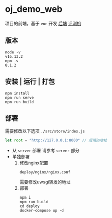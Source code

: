 <!--
 * @Author: 
 * @Date: 2022-01-24 19:22:40
 * @LastEditors: Please set LastEditors
 * @LastEditTime: 2022-12-11 15:50:07
 * @Description: 请填写简介
-->
# oj_demo_web
项目的前端，基于 `vue` 开发
[后端]()
[评测机]()
## 版本
```
node -v
v16.13.2
npm -v
8.1.2
```
## 安装 | 运行 | 打包
```
npm install
npm run serve
npm run build
```
## 部署
需要修改以下选项
`./src/store/index.js`
```javascript
let root = "http://127.0.0.1:8000" // 后端的地址
```
* 从 `server` 部署
  请参考 `server` 部分
* 单独部署
  1. 修改nginx配置
      ```
      deploy/nginx/nginx.conf
      ```
      需要修改uwsgi转发的地址
  2. 部署
      ```shell
      npm i
      npm run build
      cd deploy
      docker-compose up -d
      ```